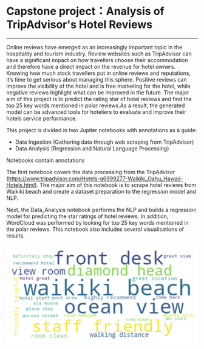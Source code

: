 # Capstone project：Analysis of TripAdvisor's Hotel Reviews
***
Online reviews have emerged as an increasingly important topic in the hospitality and tourism industry. Review websites such as TripAdvisor can have a significant impact on how travellers choose their accommodation and therefore have a direct impact on the revenue for hotel owners. Knowing how much stock travellers put in online reviews and reputations, it’s time to get serious about managing this sphere. Positive reviews can improve the visibility of the hotel and is free marketing for the hotel, while negative reviews highlight what can be improved in the future. The major aim of this project is to predict the rating star of hotel reviews and find the top 25 key words mentioned in polar reviews.As a result, the generated model can be advanced tools for hoteliers to evaluate and improve their hotels service performance.

This project is divided in two Jupiter notebooks with annotations as a guide:
* Data Ingestion (Gathering data through web scraping from TripAdvisor)
* Data Analysis (Regression and Natural Language Processing)


Notebooks contain annotations

The first notebook covers the data processing from the TripAdvisor (https://www.tripadvisor.com/Hotels-g6999277-Waikiki_Oahu_Hawaii-Hotels.html). The major aim of this notebook is to scrape hotel reviews from Waikiki beach and create a dataset preparation to the regression model and NLP. 

Next, the Data_Analysis notebook performs the NLP and builds a regression model for predicting the star ratings of hotel reviews. In addition, WordCloud was performed by looking for top 25 key words mentioned in the polar reviews. This notebook also includes several visualisations of results. 

![](https://github.com/Wenjing950/Capstone_HotelReviewsAnalysis/blob/main/Visualizations/WordCloud%20of%20Top%2025%20Words%20in%20Positive%20Reviews.png)

